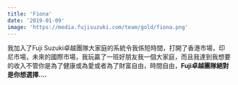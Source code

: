 ```yaml
---
title: 'Fiona'
date: '2019-01-09'
image: 'https://media.fujisuzuki.com/team/gold/fiona.png'
---
```

我加入了Fuji Suzuki卓越團隊大家庭的系統令我係短時間，打開了香港市場，印尼市場，未來的國際市場，我玩贏了一班好朋友我一個大家庭，而且我達到我想要的收入不管你是為了健康或為愛或者為了財富自由，時間自由，**Fuji卓越團隊絕對是你想選擇....**